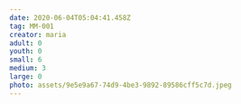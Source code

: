 ```yaml
---
date: 2020-06-04T05:04:41.458Z
tag: MM-001
creator: maria
adult: 0
youth: 0
small: 6
medium: 3
large: 0
photo: assets/9e5e9a67-74d9-4be3-9892-89586cff5c7d.jpeg
---
```

